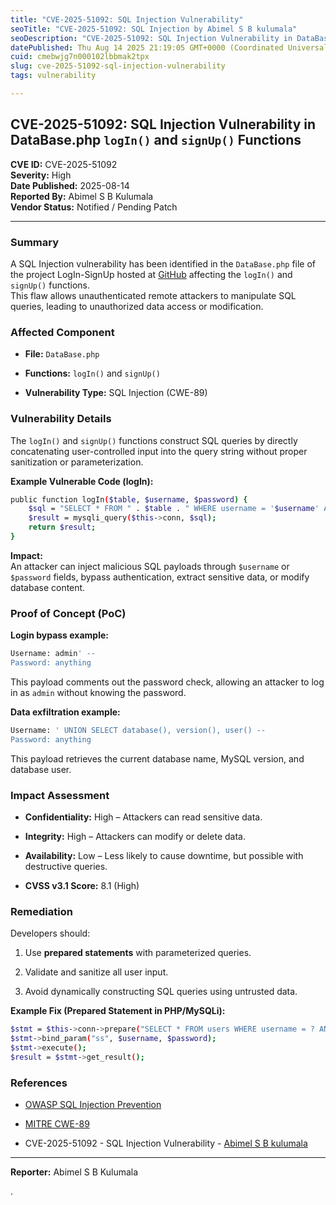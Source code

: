 ```yaml
---
title: "CVE-2025-51092: SQL Injection Vulnerability"
seoTitle: "CVE-2025-51092: SQL Injection by Abimel S B kulumala"
seoDescription: "CVE-2025-51092: SQL Injection Vulnerability in DataBase.php logIn() and signUp() Functions"
datePublished: Thu Aug 14 2025 21:19:05 GMT+0000 (Coordinated Universal Time)
cuid: cmebwjg7n000102lbbmak2tpx
slug: cve-2025-51092-sql-injection-vulnerability
tags: vulnerability

---
```


## **CVE-2025-51092: SQL Injection Vulnerability in DataBase.php** `logIn()` and `signUp()` Functions

**CVE ID:** CVE-2025-51092  
**Severity:** High  
**Date Published:** 2025-08-14  
**Reported By:** Abimel S B Kulumala  
**Vendor Status:** Notified / Pending Patch

---

### **Summary**

A SQL Injection vulnerability has been identified in the `DataBase.php` file of the project LogIn-SignUp hosted at [GitHub](https://github.com/VishnuSivadasVS/LogIn-SignUp) affecting the `logIn()` and `signUp()` functions.  
This flaw allows unauthenticated remote attackers to manipulate SQL queries, leading to unauthorized data access or modification.

### **Affected Component**

* **File:** `DataBase.php`
    
* **Functions:** `logIn()` and `signUp()`
    
* **Vulnerability Type:** SQL Injection (CWE-89)
    

### **Vulnerability Details**

The `logIn()` and `signUp()` functions construct SQL queries by directly concatenating user-controlled input into the query string without proper sanitization or parameterization.

**Example Vulnerable Code (logIn):**

```bash
public function logIn($table, $username, $password) {
    $sql = "SELECT * FROM " . $table . " WHERE username = '$username' AND password = '$password'";
    $result = mysqli_query($this->conn, $sql);
    return $result;
}
```

**Impact:**  
An attacker can inject malicious SQL payloads through `$username` or `$password` fields, bypass authentication, extract sensitive data, or modify database content.

### **Proof of Concept (PoC)**

**Login bypass example:**

```bash
Username: admin' --
Password: anything
```

This payload comments out the password check, allowing an attacker to log in as `admin` without knowing the password.

**Data exfiltration example:**

```bash
Username: ' UNION SELECT database(), version(), user() --
Password: anything
```

This payload retrieves the current database name, MySQL version, and database user.

### **Impact Assessment**

* **Confidentiality:** High – Attackers can read sensitive data.
    
* **Integrity:** High – Attackers can modify or delete data.
    
* **Availability:** Low – Less likely to cause downtime, but possible with destructive queries.
    
* **CVSS v3.1 Score:** 8.1 (High)
    

### **Remediation**

Developers should:

1. Use **prepared statements** with parameterized queries.
    
2. Validate and sanitize all user input.
    
3. Avoid dynamically constructing SQL queries using untrusted data.
    

**Example Fix (Prepared Statement in PHP/MySQLi):**

```bash
$stmt = $this->conn->prepare("SELECT * FROM users WHERE username = ? AND password = ?");
$stmt->bind_param("ss", $username, $password);
$stmt->execute();
$result = $stmt->get_result();
```

### **References**

* [OWASP SQL Injection Prevention](https://owasp.org/www-community/attacks/SQL_Injection)
    
* [MITRE CWE-89](https://cwe.mitre.org/data/definitions/89.html)
    
* CVE-2025-51092 - SQL Injection Vulnerability - [Abimel S B kulumala](https://gist.github.com/abimelsbk)
    

---

**Reporter:** Abimel S B Kulumala

.